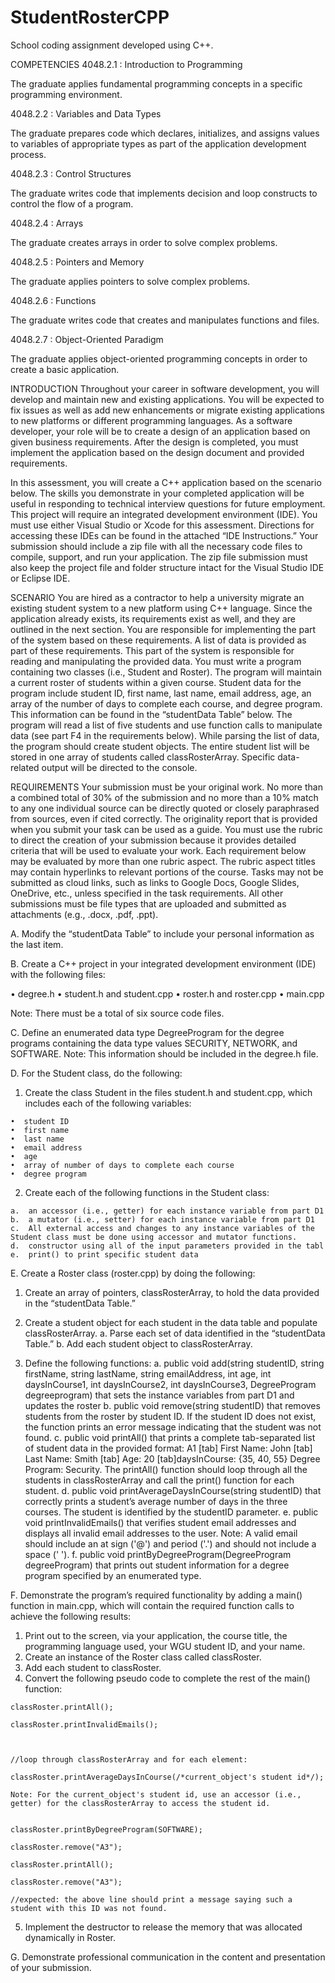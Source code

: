 # StudentRosterCPP
School coding assignment developed using C++.


COMPETENCIES
4048.2.1 : Introduction to Programming

The graduate applies fundamental programming concepts in a specific programming environment.

  4048.2.2 : Variables and Data Types

  The graduate prepares code which declares, initializes, and assigns values to variables of appropriate types as part of the application development process.

  4048.2.3 : Control Structures

  The graduate writes code that implements decision and loop constructs to control the flow of a program.

  4048.2.4 : Arrays

  The graduate creates arrays in order to solve complex problems.

  4048.2.5 : Pointers and Memory

  The graduate applies pointers to solve complex problems.

  4048.2.6 : Functions

  The graduate writes code that creates and manipulates functions and files.

  4048.2.7 : Object-Oriented Paradigm

  The graduate applies object-oriented programming concepts in order to create a basic application.



INTRODUCTION
Throughout your career in software development, you will develop and maintain new and existing applications. You will be expected to fix issues as well as add new enhancements or migrate existing applications to new platforms or different programming languages. As a software developer, your role will be to create a design of an application based on given business requirements. After the design is completed, you must implement the application based on the design document and provided requirements.


In this assessment, you will create a C++ application based on the scenario below. The skills you demonstrate in your completed application will be useful in responding to technical interview questions for future employment.
This project will require an integrated development environment (IDE). You must use either Visual Studio or Xcode for this assessment. Directions for accessing these IDEs can be found in the attached “IDE Instructions.”
Your submission should include a zip file with all the necessary code files to compile, support, and run your application. The zip file submission must also keep the project file and folder structure intact for the Visual Studio IDE or Eclipse IDE.

SCENARIO
You are hired as a contractor to help a university migrate an existing student system to a new platform using C++ language. Since the application already exists, its requirements exist as well, and they are outlined in the next section. You are responsible for implementing the part of the system based on these requirements. A list of data is provided as part of these requirements. This part of the system is responsible for reading and manipulating the provided data.
You must write a program containing two classes (i.e., Student and Roster). The program will maintain a current roster of students within a given course. Student data for the program include student ID, first name, last name, email address, age, an array of the number of days to complete each course, and degree program. This information can be found in the “studentData Table” below. The program will read a list of five students and use function calls to manipulate data (see part F4 in the requirements below). While parsing the list of data, the program should create student objects. The entire student list will be stored in one array of students called classRosterArray. Specific data-related output will be directed to the console.

REQUIREMENTS
Your submission must be your original work. No more than a combined total of 30% of the submission and no more than a 10% match to any one individual source can be directly quoted or closely paraphrased from sources, even if cited correctly. The originality report that is provided when you submit your task can be used as a guide.
You must use the rubric to direct the creation of your submission because it provides detailed criteria that will be used to evaluate your work. Each requirement below may be evaluated by more than one rubric aspect. The rubric aspect titles may contain hyperlinks to relevant portions of the course.
Tasks may not be submitted as cloud links, such as links to Google Docs, Google Slides, OneDrive, etc., unless specified in the task requirements. All other submissions must be file types that are uploaded and submitted as attachments (e.g., .docx, .pdf, .ppt).

A.  Modify the “studentData Table” to include your personal information as the last item.
 
B.  Create a C++ project in your integrated development environment (IDE) with the following files:

  •  degree.h
  •  student.h and student.cpp
  •  roster.h and roster.cpp
  •  main.cpp

  Note: There must be a total of six source code files.
 
 
C.  Define an enumerated data type DegreeProgram for the degree programs containing the data type values SECURITY, NETWORK, and SOFTWARE.
Note: This information should be included in the degree.h file.
 

D.  For the Student class, do the following:

  1.  Create the class Student  in the files student.h and student.cpp, which includes each of the following variables:

    •  student ID
    •  first name
    •  last name
    •  email address
    •  age
    •  array of number of days to complete each course
    •  degree program

  2.  Create each of the following functions in the Student class:

    a.  an accessor (i.e., getter) for each instance variable from part D1
    b.  a mutator (i.e., setter) for each instance variable from part D1
    c.  All external access and changes to any instance variables of the Student class must be done using accessor and mutator functions.
    d.  constructor using all of the input parameters provided in the tabl
    e.  print() to print specific student data
 

E.  Create a Roster class (roster.cpp) by doing the following:

  1.  Create an array of pointers, classRosterArray, to hold the data provided in the “studentData Table.”
  2.  Create a student object for each student in the data table and populate classRosterArray.
    a.  Parse each set of data identified in the “studentData Table.”
    b.  Add each student object to classRosterArray.

  3.  Define the following functions:
     a.  public void add(string studentID, string firstName, string lastName, string emailAddress, int age, int daysInCourse1, int daysInCourse2, int daysInCourse3, DegreeProgram degreeprogram)  that sets the instance variables from part D1 and updates the roster
     b.  public void remove(string studentID)  that removes students from the roster by student ID. If the student ID does not exist, the function prints an error message indicating that the student was not found.
     c.  public void printAll() that prints a complete tab-separated list of student data in the provided format: A1 [tab] First Name: John [tab] Last Name: Smith [tab] Age: 20 [tab]daysInCourse: {35, 40, 55} Degree Program: Security. The printAll() function should loop through all the students in classRosterArray and call the print() function for each student.
     d.  public void printAverageDaysInCourse(string studentID)  that correctly prints a student’s average number of days in the three courses. The student is identified by the studentID parameter.
     e.  public void printInvalidEmails() that verifies student email addresses and displays all invalid email addresses to the user.
            Note: A valid email should include an at sign ('@') and period ('.') and should not include a space (' ').
     f.  public void printByDegreeProgram(DegreeProgram degreeProgram) that prints out student information for a degree program specified by an enumerated type.


F.  Demonstrate the program’s required functionality by adding a main() function in main.cpp, which will contain the required function calls to achieve the following results:

  1.  Print out to the screen, via your application, the course title, the programming language used, your WGU student ID, and your name.
  2.  Create an instance of the Roster class called classRoster.
  3.  Add each student to classRoster.
  4.  Convert the following pseudo code to complete the rest of the  main() function:

    classRoster.printAll();

    classRoster.printInvalidEmails();



    //loop through classRosterArray and for each element:

    classRoster.printAverageDaysInCourse(/*current_object's student id*/);

    Note: For the current_object's student id, use an accessor (i.e., getter) for the classRosterArray to access the student id.


    classRoster.printByDegreeProgram(SOFTWARE);

    classRoster.remove("A3");

    classRoster.printAll();

    classRoster.remove("A3");

    //expected: the above line should print a message saying such a student with this ID was not found.

  5.  Implement the destructor to release the memory that was allocated dynamically in Roster.
 

G.  Demonstrate professional communication in the content and presentation of your submission.
